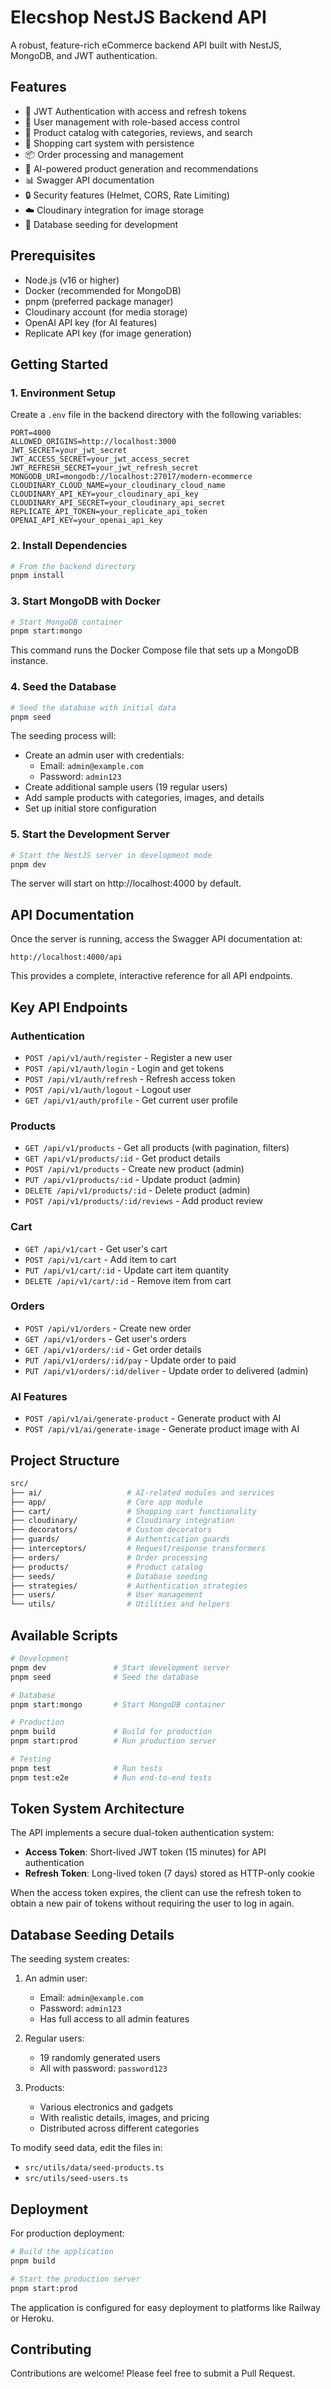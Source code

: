 # Elecshop NestJS Backend API

A robust, feature-rich eCommerce backend API built with NestJS, MongoDB, and JWT authentication.

## Features

- 🔐 JWT Authentication with access and refresh tokens
- 👤 User management with role-based access control
- 🏪 Product catalog with categories, reviews, and search
- 🛒 Shopping cart system with persistence
- 📦 Order processing and management
- 🤖 AI-powered product generation and recommendations
- 📊 Swagger API documentation
- 🔒 Security features (Helmet, CORS, Rate Limiting)
- ☁️ Cloudinary integration for image storage
- 🌱 Database seeding for development

## Prerequisites

- Node.js (v16 or higher)
- Docker (recommended for MongoDB) 
- pnpm (preferred package manager)
- Cloudinary account (for media storage)
- OpenAI API key (for AI features)
- Replicate API key (for image generation)

## Getting Started

### 1. Environment Setup

Create a `.env` file in the backend directory with the following variables:

```
PORT=4000
ALLOWED_ORIGINS=http://localhost:3000
JWT_SECRET=your_jwt_secret
JWT_ACCESS_SECRET=your_jwt_access_secret
JWT_REFRESH_SECRET=your_jwt_refresh_secret
MONGODB_URI=mongodb://localhost:27017/modern-ecommerce
CLOUDINARY_CLOUD_NAME=your_cloudinary_cloud_name
CLOUDINARY_API_KEY=your_cloudinary_api_key
CLOUDINARY_API_SECRET=your_cloudinary_api_secret
REPLICATE_API_TOKEN=your_replicate_api_token
OPENAI_API_KEY=your_openai_api_key
```

### 2. Install Dependencies

```bash
# From the backend directory
pnpm install
```

### 3. Start MongoDB with Docker

```bash
# Start MongoDB container
pnpm start:mongo
```

This command runs the Docker Compose file that sets up a MongoDB instance.

### 4. Seed the Database

```bash
# Seed the database with initial data
pnpm seed
```

The seeding process will:
- Create an admin user with credentials:
  - Email: `admin@example.com`
  - Password: `admin123`
- Create additional sample users (19 regular users)
- Add sample products with categories, images, and details
- Set up initial store configuration

### 5. Start the Development Server

```bash
# Start the NestJS server in development mode
pnpm dev
```

The server will start on http://localhost:4000 by default.

## API Documentation

Once the server is running, access the Swagger API documentation at:
```
http://localhost:4000/api
```

This provides a complete, interactive reference for all API endpoints.

## Key API Endpoints

### Authentication
- `POST /api/v1/auth/register` - Register a new user
- `POST /api/v1/auth/login` - Login and get tokens
- `POST /api/v1/auth/refresh` - Refresh access token
- `POST /api/v1/auth/logout` - Logout user
- `GET /api/v1/auth/profile` - Get current user profile

### Products
- `GET /api/v1/products` - Get all products (with pagination, filters)
- `GET /api/v1/products/:id` - Get product details
- `POST /api/v1/products` - Create new product (admin)
- `PUT /api/v1/products/:id` - Update product (admin)
- `DELETE /api/v1/products/:id` - Delete product (admin)
- `POST /api/v1/products/:id/reviews` - Add product review

### Cart
- `GET /api/v1/cart` - Get user's cart
- `POST /api/v1/cart` - Add item to cart
- `PUT /api/v1/cart/:id` - Update cart item quantity
- `DELETE /api/v1/cart/:id` - Remove item from cart

### Orders
- `POST /api/v1/orders` - Create new order
- `GET /api/v1/orders` - Get user's orders
- `GET /api/v1/orders/:id` - Get order details
- `PUT /api/v1/orders/:id/pay` - Update order to paid
- `PUT /api/v1/orders/:id/deliver` - Update order to delivered (admin)

### AI Features
- `POST /api/v1/ai/generate-product` - Generate product with AI
- `POST /api/v1/ai/generate-image` - Generate product image with AI

## Project Structure

```bash
src/
├── ai/                   # AI-related modules and services
├── app/                  # Core app module
├── cart/                 # Shopping cart functionality
├── cloudinary/           # Cloudinary integration
├── decorators/           # Custom decorators
├── guards/               # Authentication guards
├── interceptors/         # Request/response transformers
├── orders/               # Order processing
├── products/             # Product catalog
├── seeds/                # Database seeding
├── strategies/           # Authentication strategies
├── users/                # User management
└── utils/                # Utilities and helpers
```

## Available Scripts

```bash
# Development
pnpm dev               # Start development server
pnpm seed              # Seed the database

# Database
pnpm start:mongo       # Start MongoDB container

# Production
pnpm build             # Build for production
pnpm start:prod        # Run production server

# Testing
pnpm test              # Run tests
pnpm test:e2e          # Run end-to-end tests
```

## Token System Architecture

The API implements a secure dual-token authentication system:

- **Access Token**: Short-lived JWT token (15 minutes) for API authentication
- **Refresh Token**: Long-lived token (7 days) stored as HTTP-only cookie

When the access token expires, the client can use the refresh token to obtain a new pair of tokens without requiring the user to log in again.

## Database Seeding Details

The seeding system creates:

1. An admin user:
   - Email: `admin@example.com`
   - Password: `admin123`
   - Has full access to all admin features

2. Regular users:
   - 19 randomly generated users
   - All with password: `password123`

3. Products:
   - Various electronics and gadgets
   - With realistic details, images, and pricing
   - Distributed across different categories

To modify seed data, edit the files in:
- `src/utils/data/seed-products.ts`
- `src/utils/seed-users.ts`

## Deployment

For production deployment:

```bash
# Build the application
pnpm build

# Start the production server
pnpm start:prod
```

The application is configured for easy deployment to platforms like Railway or Heroku.

## Contributing

Contributions are welcome! Please feel free to submit a Pull Request.
